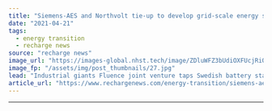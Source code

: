 ```yaml
---
title: "Siemens-AES and Northvolt tie-up to develop grid-scale energy storage technology"
date: "2021-04-21"
tags: 
  - energy transition
  - recharge news
source: "recharge news"
image_url: "https://images-global.nhst.tech/image/ZDluWFZ3bUdiOXFUcjRiQnRqc2kvSkNBUFJybW1YR3hrL1dWWmxIT0FnTT0=/nhst/binary/84cabfed6920e9c66fbc1648d89875e6"
image_fp: "/assets/img/post_thumbnails/27.jpg"
lead: "Industrial giants Fluence joint venture taps Swedish battery start-up for supply deal as part of collaboration"
article_url: "https://www.rechargenews.com/energy-transition/siemens-aes-and-northvolt-tie-up-to-develop-grid-scale-energy-storage-technology/2-1-998931"
---
```


---
